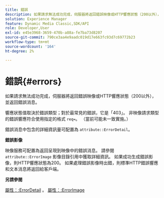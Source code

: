 ```yaml
---
title: 錯誤
description: 如果請求無法成功完成，伺服器將返回錯誤映像或HTTP響應狀態（200以外），並返回錯誤消息。
solution: Experience Manager
feature: Dynamic Media Classic,SDK/API
role: Developer,User
exl-id: e45e3968-3659-470b-a88a-fe7ba73d8207
source-git-commit: 790ce3aa4e9aadc019d17e663fc93d7c69772b23
workflow-type: tm+mt
source-wordcount: '164'
ht-degree: 2%

---
```


# 錯誤{#errors}

如果請求無法成功完成，伺服器將返回錯誤映像或HTTP響應狀態（200以外），並返回錯誤消息。

響應狀態值取決於錯誤類型；對於最常見的錯誤，它是「403」。 非映像請求類型的錯誤響應符合使用指定的格式 `req=`。 （當前可能未一致實施。）

錯誤消息中包含的詳細資訊量可配置為 `attribute::ErrorDetail`。

**錯誤影像**

映像服務可配置為返回呈現到映像中的錯誤消息。 請參閱 `attribute::ErrorImage` 影像目錄引用中獲取詳細資訊。 如果成功生成錯誤影像，則HTTP響應狀態為200。 如果處理錯誤影像時出錯，則標準HTTP錯誤響應和文本消息將返回給客戶端。

**另請參閱**

[屬性：:ErrorDetail](../../../../../ir-api/material-cat/image-rendering-api-ref/c-ir-material-catalog/c-ir-attributes-reference/r-ir-errordetail.md#reference-123b56eed6cf49cea6e0490672b7c53b) 。 [屬性：:ErrorImage](../../../../../ir-api/material-cat/image-rendering-api-ref/c-ir-material-catalog/c-ir-attributes-reference/r-ir-errorimage.md#reference-b58bdaba96074c52802ca8dc54bfe2f0)
